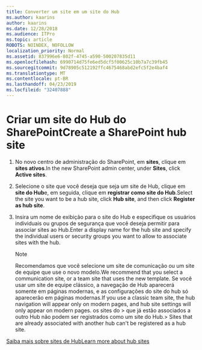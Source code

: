```yaml
---
title: Converter um site em um site do Hub
ms.author: kaarins
author: kaarins
ms.date: 12/28/2018
ms.audience: ITPro
ms.topic: article
ROBOTS: NOINDEX, NOFOLLOW
localization_priority: Normal
ms.assetid: 837996e6-802f-4745-a590-500207835d11
ms.openlocfilehash: 6990714d75fe6ed5dcf5f00625c10b7a7c39fb45
ms.sourcegitcommit: 9d78905c512192ffc4675468abd2efc5f2e4baf4
ms.translationtype: MT
ms.contentlocale: pt-BR
ms.lasthandoff: 04/23/2019
ms.locfileid: "32407888"
---
```

# <a name="create-a-sharepoint-hub-site"></a><span data-ttu-id="238e7-102">Criar um site do Hub do SharePoint</span><span class="sxs-lookup"><span data-stu-id="238e7-102">Create a SharePoint hub site</span></span>

1. <span data-ttu-id="238e7-103">No novo centro de administração do SharePoint, em **sites**, clique em **sites ativos**.</span><span class="sxs-lookup"><span data-stu-id="238e7-103">In the new SharePoint admin center, under **Sites**, click **Active sites**.</span></span> 
    
2. <span data-ttu-id="238e7-104">Selecione o site que você deseja que seja um site de Hub, clique em **site do Hub**e, em seguida, clique em **registrar como site do Hub**.</span><span class="sxs-lookup"><span data-stu-id="238e7-104">Select the site you want to be a hub site, click **Hub site**, and then click **Register as hub site**.</span></span> 
    
3. <span data-ttu-id="238e7-105">Insira um nome de exibição para o site do Hub e especifique os usuários individuais ou grupos de segurança que você deseja permitir para associar sites ao Hub.</span><span class="sxs-lookup"><span data-stu-id="238e7-105">Enter a display name for the hub site and specify the individual users or security groups you want to allow to associate sites with the hub.</span></span>
    
    > [!NOTE]
    >  <span data-ttu-id="238e7-106">Recomendamos que você selecione um site de comunicação ou um site de equipe que use o novo modelo.</span><span class="sxs-lookup"><span data-stu-id="238e7-106">We recommend that you select a communication site, or a team site that uses the new template.</span></span> <span data-ttu-id="238e7-107">Se você usar um site de equipe clássico, a navegação de Hub aparecerá somente em páginas modernas, e as configurações do site do hub só aparecerão em páginas modernas.</span><span class="sxs-lookup"><span data-stu-id="238e7-107">If you use a classic team site, the hub navigation will appear only on modern pages, and hub site settings will only appear on modern pages.</span></span> <span data-ttu-id="238e7-108">os sites do > que já estão associados a outro Hub não podem ser registrados como um site do Hub.</span><span class="sxs-lookup"><span data-stu-id="238e7-108">>  Sites that are already associated with another hub can't be registered as a hub site.</span></span> 
  
[<span data-ttu-id="238e7-109">Saiba mais sobre sites de Hub</span><span class="sxs-lookup"><span data-stu-id="238e7-109">Learn more about hub sites</span></span>](https://go.microsoft.com/fwlink/?linkid=869149)
  

